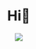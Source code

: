 <h1 align="center"> Hi👋 </h1>

<div id="header" align="center">
  <a href="https://visitcount.itsvg.in">
    <img src="https://visitcount.itsvg.in/api?id=aurore-thomas&label=Profile%20Views&color=6&icon=5&pretty=true"/>
  </a>
 </div>


<!--
**aurore-thomas/aurore-thomas** is a ✨ _special_ ✨ repository because its `README.md` (this file) appears on your GitHub profile.

Here are some ideas to get you started:

- 🔭 I’m currently working on ...
- 🌱 I’m currently learning ...
- 👯 I’m looking to collaborate on ...
- 🤔 I’m looking for help with ...
- 💬 Ask me about ...
- 📫 How to reach me: ...
- 😄 Pronouns: ...
- ⚡ Fun fact: ...
-->
